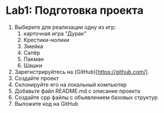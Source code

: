 # Lab1: Подготовка проекта

1. Выберите для реализации одну из игр:
   1. карточная игра "Дурак"
   2. Крестики-нолики
   3. Змейка
   4. Сапёр
   5. Пакман
   6. Шашки
2. Зарегистрируйтесь на (GitHub)[https://github.com/].
3. Создайте проект
4. Склонируйте его на локальный компьютер
5. Добавьте файл README.md с описание проекта
6. Создайте cpp файлы с объявлением базовых структур
7. Выложите код на GitHub
